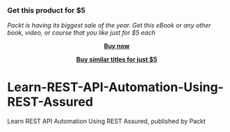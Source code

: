 
### Get this product for $5

<i>Packt is having its biggest sale of the year. Get this eBook or any other book, video, or course that you like just for $5 each</i>


<b><p align='center'>[Buy now](https://packt.link/9781803245058)</p></b>


<b><p align='center'>[Buy similar titles for just $5](https://subscription.packtpub.com/search)</p></b>


# Learn-REST-API-Automation-Using-REST-Assured
Learn REST API Automation Using REST Assured, published by Packt
